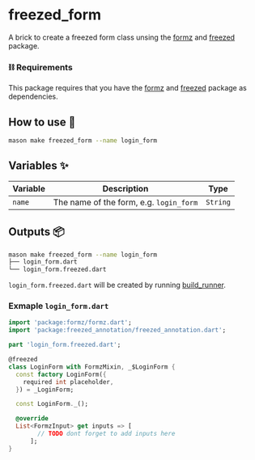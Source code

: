 # freezed_form

A brick to create a freezed form class unsing the [formz](https://pub.dev/packages/formz) and [freezed](https://pub.dev/packages/freezed) package.

### ⛓ Requirements 

This package requires that you have the [formz](https://pub.dev/packages/formz) and [freezed](https://pub.dev/packages/freezed) package as dependencies.

## How to use 🚀

```bash
mason make freezed_form --name login_form
```

## Variables ✨

| Variable | Description                             | Type     | 
| -------- | --------------------------------------- | -------- |
| `name`   | The name of the form, e.g. `login_form` | `String` |

## Outputs 📦

```bash
mason make freezed_form --name login_form
├── login_form.dart
└── login_form.freezed.dart
```

`login_form.freezed.dart` will be created by running [build_runner](https://pub.dev/packages/build_runner).

### Exmaple `login_form.dart`

```dart
import 'package:formz/formz.dart';
import 'package:freezed_annotation/freezed_annotation.dart';

part 'login_form.freezed.dart';

@freezed
class LoginForm with FormzMixin, _$LoginForm {
  const factory LoginForm({
    required int placeholder,
  }) = _LoginForm;

  const LoginForm._();

  @override
  List<FormzInput> get inputs => [
        // TODO dont forget to add inputs here
      ];
}
```